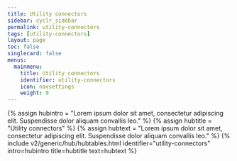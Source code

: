 ```yaml
---
title: Utility connectors
sidebar: cyclr_sidebar
permalink: utility-connectors
tags: [utility-connectors]
layout: page
toc: false
singlecard: false
menus:
  mainmenu:
    title: Utility connectors
    identifier: utility-connectors
    icon: navsettings
    weight: 9
---
```

{% assign hubintro = "Lorem ipsum dolor sit amet, consectetur adipiscing elit. Suspendisse dolor aliquam convallis leo." %}
{% assign hubtitle = "Utility connectors" %}
{% assign hubtext = "Lorem ipsum dolor sit amet, consectetur adipiscing elit. Suspendisse dolor aliquam convallis leo." %}
{% include v2/generic/hub/hubtables.html identifier="utility-connectors" intro=hubintro title=hubtitle text=hubtext %}